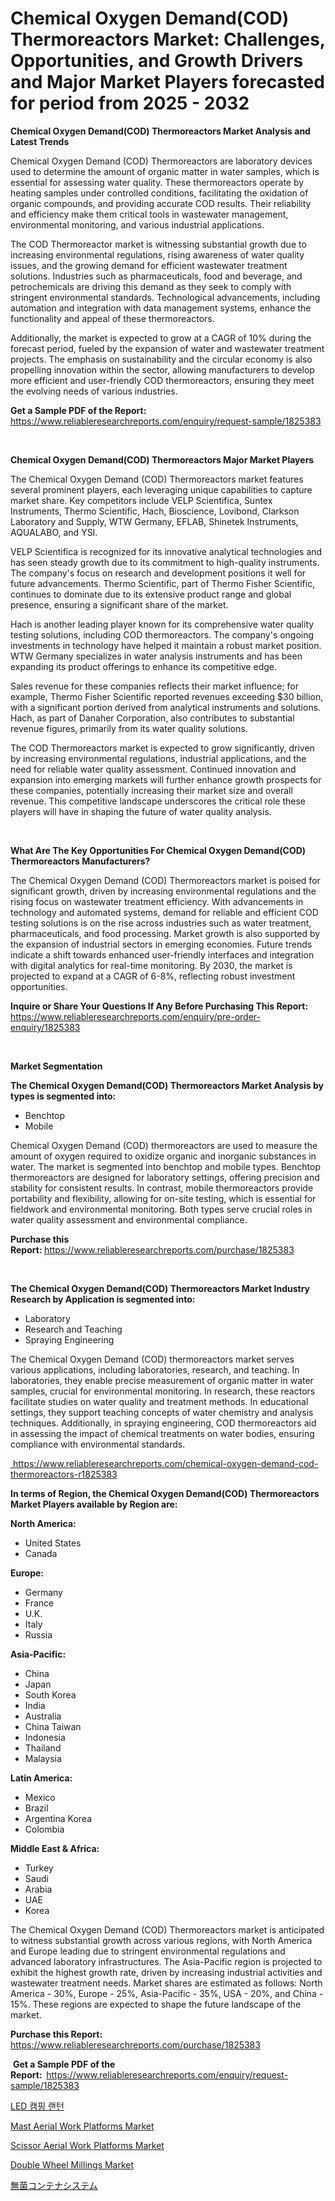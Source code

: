 <p><h1>Chemical Oxygen Demand(COD) Thermoreactors Market: Challenges, Opportunities, and Growth Drivers and Major Market Players forecasted for period from 2025 - 2032</h1></p><p><strong>Chemical Oxygen Demand(COD) Thermoreactors Market Analysis and Latest Trends</strong></p>
<p><p>Chemical Oxygen Demand (COD) Thermoreactors are laboratory devices used to determine the amount of organic matter in water samples, which is essential for assessing water quality. These thermoreactors operate by heating samples under controlled conditions, facilitating the oxidation of organic compounds, and providing accurate COD results. Their reliability and efficiency make them critical tools in wastewater management, environmental monitoring, and various industrial applications.</p><p>The COD Thermoreactor market is witnessing substantial growth due to increasing environmental regulations, rising awareness of water quality issues, and the growing demand for efficient wastewater treatment solutions. Industries such as pharmaceuticals, food and beverage, and petrochemicals are driving this demand as they seek to comply with stringent environmental standards. Technological advancements, including automation and integration with data management systems, enhance the functionality and appeal of these thermoreactors.</p><p>Additionally, the market is expected to grow at a CAGR of 10% during the forecast period, fueled by the expansion of water and wastewater treatment projects. The emphasis on sustainability and the circular economy is also propelling innovation within the sector, allowing manufacturers to develop more efficient and user-friendly COD thermoreactors, ensuring they meet the evolving needs of various industries.</p></p>
<p><strong>Get a Sample PDF of the Report:&nbsp;</strong> <a href="https://www.reliableresearchreports.com/enquiry/request-sample/1825383?utm_campaign=38&utm_medium=2&utm_source=Github&utm_content=ia&utm_term=12042025&utm_id=chemical-oxygen-demandcod-thermoreactors">https://www.reliableresearchreports.com/enquiry/request-sample/1825383</a></p>
<p>&nbsp;</p>
<p><strong>Chemical Oxygen Demand(COD) Thermoreactors Major Market Players</strong></p>
<p><p>The Chemical Oxygen Demand (COD) Thermoreactors market features several prominent players, each leveraging unique capabilities to capture market share. Key competitors include VELP Scientifica, Suntex Instruments, Thermo Scientific, Hach, Bioscience, Lovibond, Clarkson Laboratory and Supply, WTW Germany, EFLAB, Shinetek Instruments, AQUALABO, and YSI.</p><p>VELP Scientifica is recognized for its innovative analytical technologies and has seen steady growth due to its commitment to high-quality instruments. The company's focus on research and development positions it well for future advancements. Thermo Scientific, part of Thermo Fisher Scientific, continues to dominate due to its extensive product range and global presence, ensuring a significant share of the market.</p><p>Hach is another leading player known for its comprehensive water quality testing solutions, including COD thermoreactors. The company's ongoing investments in technology have helped it maintain a robust market position. WTW Germany specializes in water analysis instruments and has been expanding its product offerings to enhance its competitive edge.</p><p>Sales revenue for these companies reflects their market influence; for example, Thermo Fisher Scientific reported revenues exceeding $30 billion, with a significant portion derived from analytical instruments and solutions. Hach, as part of Danaher Corporation, also contributes to substantial revenue figures, primarily from its water quality solutions.</p><p>The COD Thermoreactors market is expected to grow significantly, driven by increasing environmental regulations, industrial applications, and the need for reliable water quality assessment. Continued innovation and expansion into emerging markets will further enhance growth prospects for these companies, potentially increasing their market size and overall revenue. This competitive landscape underscores the critical role these players will have in shaping the future of water quality analysis.</p></p>
<p>&nbsp;</p>
<p><strong>What Are The Key Opportunities For Chemical Oxygen Demand(COD) Thermoreactors Manufacturers?</strong></p>
<p><p>The Chemical Oxygen Demand (COD) Thermoreactors market is poised for significant growth, driven by increasing environmental regulations and the rising focus on wastewater treatment efficiency. With advancements in technology and automated systems, demand for reliable and efficient COD testing solutions is on the rise across industries such as water treatment, pharmaceuticals, and food processing. Market growth is also supported by the expansion of industrial sectors in emerging economies. Future trends indicate a shift towards enhanced user-friendly interfaces and integration with digital analytics for real-time monitoring. By 2030, the market is projected to expand at a CAGR of 6-8%, reflecting robust investment opportunities.</p></p>
<p><strong>Inquire or Share Your Questions If Any Before Purchasing This Report:</strong> <a href="https://www.reliableresearchreports.com/enquiry/pre-order-enquiry/1825383?utm_campaign=38&utm_medium=2&utm_source=Github&utm_content=ia&utm_term=12042025&utm_id=chemical-oxygen-demandcod-thermoreactors">https://www.reliableresearchreports.com/enquiry/pre-order-enquiry/1825383</a></p>
<p>&nbsp;</p>
<p><strong>Market Segmentation</strong></p>
<p><strong>The Chemical Oxygen Demand(COD) Thermoreactors Market Analysis by types is segmented into:</strong></p>
<p><ul><li>Benchtop</li><li>Mobile</li></ul></p>
<p><p>Chemical Oxygen Demand (COD) thermoreactors are used to measure the amount of oxygen required to oxidize organic and inorganic substances in water. The market is segmented into benchtop and mobile types. Benchtop thermoreactors are designed for laboratory settings, offering precision and stability for consistent results. In contrast, mobile thermoreactors provide portability and flexibility, allowing for on-site testing, which is essential for fieldwork and environmental monitoring. Both types serve crucial roles in water quality assessment and environmental compliance.</p></p>
<p><strong>Purchase this Report:&nbsp;</strong><a href="https://www.reliableresearchreports.com/purchase/1825383?utm_campaign=38&utm_medium=2&utm_source=Github&utm_content=ia&utm_term=12042025&utm_id=chemical-oxygen-demandcod-thermoreactors">https://www.reliableresearchreports.com/purchase/1825383</a></p>
<p>&nbsp;</p>
<p><strong>The Chemical Oxygen Demand(COD) Thermoreactors Market Industry Research by Application is segmented into:</strong></p>
<p><ul><li>Laboratory</li><li>Research and Teaching</li><li>Spraying Engineering</li></ul></p>
<p><p>The Chemical Oxygen Demand (COD) thermoreactors market serves various applications, including laboratories, research, and teaching. In laboratories, they enable precise measurement of organic matter in water samples, crucial for environmental monitoring. In research, these reactors facilitate studies on water quality and treatment methods. In educational settings, they support teaching concepts of water chemistry and analysis techniques. Additionally, in spraying engineering, COD thermoreactors aid in assessing the impact of chemical treatments on water bodies, ensuring compliance with environmental standards.</p></p>
<p><a href="https://www.reliableresearchreports.com/chemical-oxygen-demand-cod-thermoreactors-r1825383?utm_campaign=38&utm_medium=2&utm_source=Github&utm_content=ia&utm_term=12042025&utm_id=chemical-oxygen-demandcod-thermoreactors">&nbsp;https://www.reliableresearchreports.com/chemical-oxygen-demand-cod-thermoreactors-r1825383</a></p>
<p><strong>In terms of Region, the Chemical Oxygen Demand(COD) Thermoreactors Market Players available by Region are:</strong></p>
<p>
    <p> <strong> North America: </strong>
        <ul>
            <li>United States</li>
            <li>Canada</li>
        </ul>
        </p> 
    <p> <strong> Europe: </strong>
        <ul>
            <li>Germany</li>
            <li>France</li>
            <li>U.K.</li>
            <li>Italy</li>
            <li>Russia</li>
        </ul>
        </p> 
    <p> <strong> Asia-Pacific: </strong>
        <ul>
            <li>China</li>
            <li>Japan</li>
            <li>South Korea</li>
            <li>India</li>
            <li>Australia</li>
            <li>China Taiwan</li>
            <li>Indonesia</li>
            <li>Thailand</li>
            <li>Malaysia</li>
        </ul>
        </p> 
    <p> <strong> Latin America: </strong>
        <ul>
            <li>Mexico</li>
            <li>Brazil</li>
            <li>Argentina Korea</li>
            <li>Colombia</li>
        </ul>
        </p> 
    <p> <strong> Middle East & Africa: </strong>
        <ul>
            <li>Turkey</li>
            <li>Saudi</li>
            <li>Arabia</li>
            <li>UAE</li>
            <li>Korea</li>
        </ul>
    </p>
    </p>
<p><p>The Chemical Oxygen Demand (COD) Thermoreactors market is anticipated to witness substantial growth across various regions, with North America and Europe leading due to stringent environmental regulations and advanced laboratory infrastructures. The Asia-Pacific region is projected to exhibit the highest growth rate, driven by increasing industrial activities and wastewater treatment needs. Market shares are estimated as follows: North America - 30%, Europe - 25%, Asia-Pacific - 35%, USA - 20%, and China - 15%. These regions are expected to shape the future landscape of the market.</p></p>
<p><strong>Purchase this Report: </strong><a href="https://www.reliableresearchreports.com/purchase/1825383?utm_campaign=38&utm_medium=2&utm_source=Github&utm_content=ia&utm_term=12042025&utm_id=chemical-oxygen-demandcod-thermoreactors">https://www.reliableresearchreports.com/purchase/1825383</a></p>
<p>&nbsp;<strong>Get a Sample PDF of the Report:&nbsp;&nbsp;</strong><a href="https://www.reliableresearchreports.com/enquiry/request-sample/1825383?utm_campaign=38&utm_medium=2&utm_source=Github&utm_content=ia&utm_term=12042025&utm_id=chemical-oxygen-demandcod-thermoreactors">https://www.reliableresearchreports.com/enquiry/request-sample/1825383</a></p>
<p><strong></strong></p>
<p><p><a href="https://github.com/laholand/Market-Research-Report-List-7/blob/main/568374654937.md?utm_campaign=38&utm_medium=2&utm_source=Github&utm_content=ia&utm_term=12042025&utm_id=chemical-oxygen-demandcod-thermoreactors">LED 캠핑 랜턴</a></p><p><a href="https://github.com/janotjuljo/Market-Research-Report-List-1/blob/main/mast-aerial-work-platforms-market.md?utm_campaign=38&utm_medium=2&utm_source=Github&utm_content=ia&utm_term=12042025&utm_id=chemical-oxygen-demandcod-thermoreactors">Mast Aerial Work Platforms Market</a></p><p><a href="https://github.com/taveyasenay/Market-Research-Report-List-1/blob/main/scissor-aerial-work-platforms-market.md?utm_campaign=38&utm_medium=2&utm_source=Github&utm_content=ia&utm_term=12042025&utm_id=chemical-oxygen-demandcod-thermoreactors">Scissor Aerial Work Platforms Market</a></p><p><a href="https://github.com/ssaradulai/Market-Research-Report-List-1/blob/main/double-wheel-millings-market.md?utm_campaign=38&utm_medium=2&utm_source=Github&utm_content=ia&utm_term=12042025&utm_id=chemical-oxygen-demandcod-thermoreactors">Double Wheel Millings Market</a></p><p><a href="https://github.com/mohamedbakry57/Market-Research-Report-List-7/blob/main/618520054855.md?utm_campaign=38&utm_medium=2&utm_source=Github&utm_content=ia&utm_term=12042025&utm_id=chemical-oxygen-demandcod-thermoreactors">無菌コンテナシステム</a></p></p>